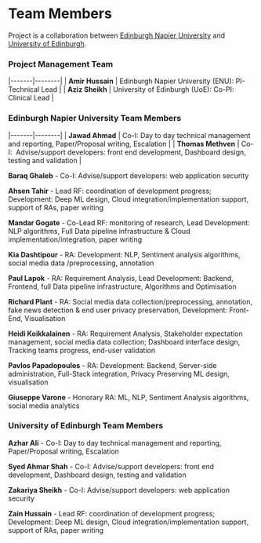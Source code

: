 # Team Members

Project is a collaboration between [Edinburgh Napier University](https://www.napier.ac.uk/) and [University of Edinburgh](https://www.ed.ac.uk/).

### Project Management Team

|-------|--------|
| **Amir Hussain** | Edinburgh Napier University (ENU): PI-Technical Lead |
| **Aziz Sheikh** | University of Edinburgh (UoE): Co-PI: Clinical Lead |

### Edinburgh Napier University Team Members
|-------|--------|
| **Jawad Ahmad** | Co-I: Day to day technical management and reporting, Paper/Proposal writing, Escalation |
| **Thomas Methven** | Co-I:  Advise/support developers: front end development, Dashboard design, testing and validation |

**Baraq Ghaleb** - Co-I:  Advise/support developers: web application security

**Ahsen Tahir** - Lead RF: coordination of development progress; Development: Deep ML design, Cloud integration/implementation support, support of RAs, paper writing

**Mandar Gogate** - Co-Lead RF: monitoring of research, Lead Development: NLP algorithms, Full Data pipeline infrastructure & Cloud implementation/integration, paper writing

**Kia Dashtipour** - RA: Development: NLP, Sentiment analysis algorithms, social media data /preprocessing, annotation

**Paul Lapok** - RA: Requirement Analysis, Lead Development: Backend, Frontend, full Data pipeline infrastructure, Algorithms and Optimisation

**Richard Plant** - RA: Social media data collection/preprocessing, annotation, fake news detection & end user privacy preservation, Development: Front-End, Visualisation

**Heidi Koikkalainen** - RA: Requirement Analysis, Stakeholder expectation management, social media data collection; Dashboard interface design, Tracking teams progress, end-user validation

**Pavlos Papadopoulos** - RA: Development: Backend, Server-side administration, Full-Stack integration, Privacy Preserving ML design, visualisation

**Giuseppe Varone** - Honorary RA: ML, NLP, Sentiment Analysis algorithms, social media analytics

### University of Edinburgh Team Members

**Azhar Ali** - Co-I: Day to day technical management and reporting, Paper/Proposal writing, Escalation

**Syed Ahmar Shah** - Co-I:  Advise/support developers: front end development, Dashboard design, testing and validation

**Zakariya Sheikh** - Co-I:  Advise/support developers: web application security

**Zain Hussain** - Lead RF: coordination of development progress; Development: Deep ML design, Cloud integration/implementation support, support of RAs, paper writing
